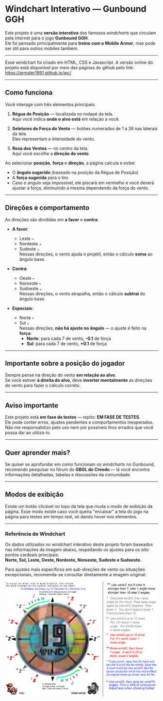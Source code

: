 # Windchart Interativo — Gunbound GGH

Este projeto é uma **versão interativa** dos famosos *windcharts* que circulam pela internet para o jogo **Gunbound GGH**.  
Ele foi pensado principalmente para **treino com o Mobile Armor**, mas pode ser útil para outros mobiles também.

---

Esse windchart foi criado em HTML, CSS e Javascript.
A versão online do projeto está disponível por meio das páginas do github pelo link: https://armster1991.github.io/wc/

---

## Como funciona

Você interage com três elementos principais:

1. **Régua de Posição** — localizada no rodapé da tela.  
   Aqui você indica **onde o alvo está** em relação a você.

2. **Seletores de Força do Vento** — botões numerados de 1 a 26 nas laterais da tela.  
   Eles representam a intensidade do vento.

3. **Rosa dos Ventos** — no centro da tela.  
   Aqui você escolhe a **direção do vento**.

Ao selecionar **posição**, **força** e **direção**, a página calcula e exibe:

- O **ângulo sugerido** (baseado na posição da Régua de Posição)
- A **força sugerida** para o tiro
- Caso o angulo seja impossível, ele piscará em vermelho e você deverá ajustar a força, diminuindo a mesma dependendo da força do vento.

---

## Direções e comportamento

As direções são divididas em **a favor** e **contra**:

- **A favor**:  
  - Leste `→`  
  - Nordeste `↗`  
  - Sudeste `↘`  
  Nessas direções, o vento ajuda o projétil, então o cálculo **soma** ao ângulo base.

- **Contra**:  
  - Oeste `←`  
  - Noroeste `↖`  
  - Sudoeste `↙`  
  Nessas direções, o vento atrapalha, então o cálculo **subtrai** do ângulo base.

- **Especiais**:  
  - Norte `↑`  
  - Sul `↓`  
  Nessas direções, **não há ajuste no ângulo** — o ajuste é feito na **força**:
    - **Norte**: para cada 7 de vento, **-0.1** de força  
    - **Sul**: para cada 7 de vento, **+0.1** de força

---

## Importante sobre a posição do jogador

Sempre pense na direção do vento **em relação ao alvo**.  
Se você estiver **à direita do alvo**, deve **inverter mentalmente** as direções do vento para fazer o cálculo correto.

---

## Aviso importante

Este projeto está **em fase de testes** — repito: **EM FASE DE TESTES**.  
Ele pode conter erros, ajustes pendentes e comportamentos inesperados.  
Não me responsabilizo pelo uso nem por possíveis tiros errados que você possa dar ao utilizá-lo.

---

## Quer aprender mais?

Se quiser se aprofundar em como funcionam os *windcharts* no Gunbound, recomendo pesquisar no fórum do **GBGL do Creedo** — lá você encontra informações detalhadas, tabelas e discussões da comunidade.

---

## Modos de exibição

Existe um botão clicável no topo da tela que muda o modo de exibição da página.
Esse modo existe caso você queira "encaixar" a tela do jogo na página para testes em tempo real, só dando hover nos elementos.

---

### Referência de Windchart

Os dados utilizados no windchart interativo deste projeto foram baseados nas informações da imagem abaixo, respeitando os ajustes para os oito pontos cardeais principais:  
**Norte, Sul, Leste, Oeste, Nordeste, Noroeste, Sudeste e Sudoeste.**

Para ajustes mais específicos em sub-direções de vento ou situações excepcionais, recomenda-se consultar diretamente a imagem original:

![Windchart do Creedo](wind-chart-creedo.png)
